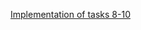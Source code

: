 [Implementation of tasks 8-10](https://github.com/Aleksei-Dudulin/finalControlWork/tree/master/src)
